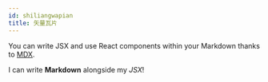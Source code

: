 ```yaml
---
id: shiliangwapian
title: 矢量瓦片
---
```


You can write JSX and use React components within your Markdown thanks to [MDX](https://mdxjs.com/).

I can write **Markdown** alongside my _JSX_!
